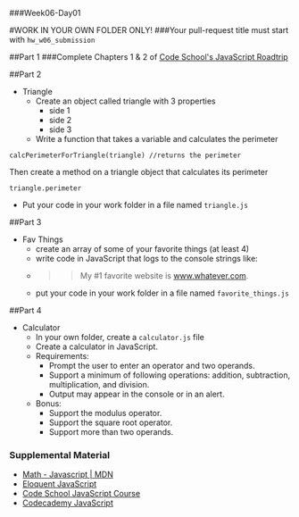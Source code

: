 ###Week06-Day01

#WORK IN YOUR OWN FOLDER ONLY!
###Your pull-request title must start with `hw_w06_submission`

##Part 1
###Complete Chapters 1 & 2 of [Code School's JavaScript Roadtrip](https://www.codeschool.com/courses/javascript-road-trip-part-1)

##Part 2
- Triangle
  - Create an object called triangle with 3 properties
    - side 1
    - side 2
    - side 3
  - Write a function that takes a variable and calculates the perimeter
```
calcPerimeterForTriangle(triangle) //returns the perimeter
```
Then create a method on a triangle object that calculates its perimeter

```
triangle.perimeter
```
  - Put your code in your work folder in a file named `triangle.js`

##Part 3
- Fav Things
  - create an array of some of your favorite things (at least 4)
  - write code in JavaScript that logs to the console strings like:
  - >> My #1 favorite website is www.whatever.com.
  - put your code in your work folder in a file named `favorite_things.js`

##Part 4
- Calculator
  - In your own folder, create a `calculator.js` file
  - Create a calculator in JavaScript.
  - Requirements:
    - Prompt the user to enter an operator and two operands.
    - Support a minimum of following operations: addition, subtraction, multiplication, and division.
    - Output may appear in the console or in an alert.
  - Bonus:
    - Support the modulus operator.
    - Support the square root operator.
    - Support more than two operands.

### Supplemental Material
* [Math - Javascript | MDN](https://developer.mozilla.org/en-US/docs/Web/JavaScript/Reference/Global_Objects/Math)
* [Eloquent JavaScript](http://eloquentjavascript.net/)
* [Code School JavaScript Course](https://www.codeschool.com/courses/javascript-road-trip-part-1)
* [Codecademy JavaScript](http://www.codecademy.com/tracks/javascript)

